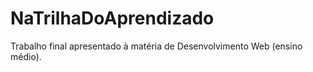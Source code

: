 # NaTrilhaDoAprendizado
 Trabalho final apresentado à matéria de Desenvolvimento Web (ensino médio).
